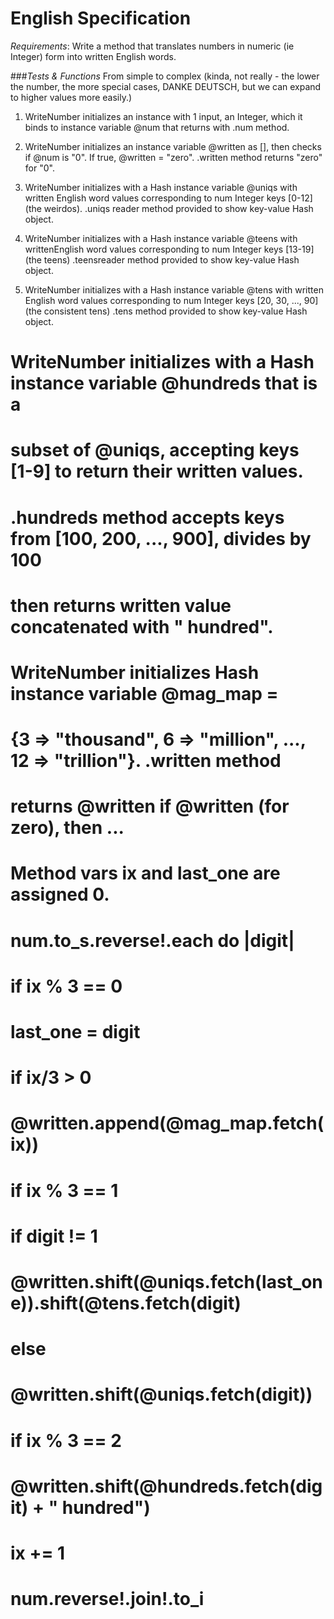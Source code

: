 # English Specification
_Requirements_: Write a method that translates numbers in numeric (ie Integer)
form into written English words. 

###_Tests & Functions_ 
From simple to complex (kinda, not really - the lower the number, the more special cases, DANKE DEUTSCH, but we can expand to higher values more easily.)

1. WriteNumber initializes an instance with 1 input, an Integer, which it binds to instance variable @num that returns with .num method.

2. WriteNumber initializes an instance variable @written as [], then checks if @num is "0". If true, @written = "zero". .written method returns "zero" for "0".

3. WriteNumber initializes with a Hash instance variable @uniqs with written English word values corresponding to num Integer keys [0-12] (the weirdos). .uniqs reader method provided to show key-value Hash object.

4. WriteNumber initializes with a Hash instance variable @teens with writtenEnglish word values corresponding to num Integer keys [13-19] (the teens) .teensreader method provided to show key-value Hash object.

5. WriteNumber initializes with a Hash instance variable @tens with written English word values corresponding to num Integer keys [20, 30, ..., 90] (the consistent tens) .tens method provided to show key-value Hash object.

# WriteNumber initializes with a Hash instance variable @hundreds that is a 
#  subset of @uniqs, accepting keys [1-9] to return their written values.
#  .hundreds method accepts keys from [100, 200, ..., 900], divides by 100
#  then returns written value concatenated with " hundred".

# WriteNumber initializes Hash instance variable @mag_map = 
#  {3 => "thousand", 6 => "million", ..., 12 => "trillion"}. .written method
#  returns @written if @written (for zero), then ...
#  Method vars ix and last_one are assigned 0. 
#  num.to_s.reverse!.each do |digit|
#    if ix % 3 == 0
#      last_one = digit
#      if ix/3 > 0
#        @written.append(@mag_map.fetch(ix))
#    if ix % 3 == 1 
#     if digit != 1
#      @written.shift(@uniqs.fetch(last_one)).shift(@tens.fetch(digit)
#     else
#      @written.shift(@uniqs.fetch(digit))
#    if ix % 3 == 2
#     @written.shift(@hundreds.fetch(digit) + " hundred")
#    
#    ix += 1
#  num.reverse!.join!.to_i
